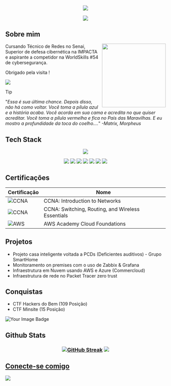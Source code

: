 <h3 align="center">
 <img src="https://capsule-render.vercel.app/api?type=transparent&height=150&color=gradient&text=Raul%20Cambiatti%20&section=header&reversal=false&fontColor=4B0082&animation=fadeIn&descAlignY=50&textBg=false&fontAlign=50&fontAlignY=50&descAlign=50">
</h3>

<p align="center">
 <img src="https://readme-typing-svg.herokuapp.com?font=JetBrains+Mono+&duration=1000&pause=700&color=4B0082&center=true&vCenter=true&width=435&lines=Ethical+Hacker;Pentester;Threat+Emulation">
</p>

## Sobre mim

<p>
<img align="right" height="200" src="https://github.com/user-attachments/assets/4843798e-e0f8-4d99-91ea-cd70e7a5bf8c">
</p>

Cursando Técnico de Redes no Senai, Superior de defesa cibernética na IMPACTA e aspirante a competidor na WorldSkills #54 de cybersegurança.

Obrigado pela visita !

![](https://komarev.com/ghpvc/?username=Nvkenin&color=4B0082)


>[!TIP]
>"_Essa é sua última chance. Depois disso, não há como voltar. Você toma a pílula azul e a história acaba. Você acorda em sua cama e acredita no que quiser acreditar. Você toma a pílula vermelha e fica no País das Maravilhas. E eu mostro a profundidade da toca do coelho...._"
><cite>-Matrix, Morpheus </cite> 


## Tech Stack




<p align="center">
 <img src="https://skillicons.dev/icons?i=kali,linux,git,github,grafana,windows,md,nginx,obsidian,powershell,debian">
</p>

<p align="center">
 <img src="https://img.shields.io/badge/Tor-7D4698?logo=Tor-Browser&logoColor=white">
 <img src="https://img.shields.io/badge/AWS-%23FF9900.svg?logo=amazon-web-services&logoColor=white">
 <img src="https://custom-icon-badges.demolab.com/badge/Microsoft%20Azure-0089D6?logo=msazure&logoColor=white">
 <img src="https://img.shields.io/badge/Debian-A81D33?logo=debian&logoColor=fff">
 <img src="https://img.shields.io/badge/Kali%20Linux-557C94?logo=kalilinux&logoColor=fff">
 <img src="https://img.shields.io/badge/Linux-FCC624?logo=linux&logoColor=black">
 <img src="https://custom-icon-badges.demolab.com/badge/Windows-0078D6?logo=windows11&logoColor=white">
</p>


## Certificações

| Certificação | Nome |
| --- | --- |
| ![CCNA](https://img.shields.io/badge/_-CCNA_Introduction_to_Networks-t?style=flat&logo=cisco&color=gray&link=https%3A%2F%2Fwww.credly.com%2Fbadges%2F8e9fe074-d594-4e63-89fc-352419473837%2Fpublic_url) | CCNA: Introduction to Networks |
| ![CCNA](https://img.shields.io/badge/_-CCNA%3A_Switching%2C_Routing%2C_and_Wireless_Essentials-t?style=flat&logo=cisco&color=gray&link=https%3A%2F%2Fwww.credly.com%2Fbadges%2F0d12358c-cfdb-490c-a354-e51aafacbe6a%2Fpublic_url) | CCNA: Switching, Routing, and Wireless Essentials |
| ![AWS](https://img.shields.io/badge/_-AWS_Academy_Cloud_Foundations-t?logo=amazonwebservices&labelColor=%23FFA500&color=gray) | AWS Academy Cloud Foundations |


## Projetos

- Projeto casa inteligente voltada a PCDs (Deficientes auditivos) - Grupo SmartHome
- Monitoramento on premises com o uso de Zabbix & Grafana
- Infraestrutura em Nuvem usando AWS e Azure (Commercloud)
- Infraestrutura de rede no Packet Tracer zero trust
 

## Conquistas

- CTF Hackers do Bem (109 Posição)
- CTF Minsite (15 Posição)

<p align="left">
 <img src="https://tryhackme-badges.s3.amazonaws.com/Nukenin.png" alt="Your Image Badge"/>
</p>


## Github Stats


<h3 align="center">
 <a href="https://git.io/streak-stats"><img src="https://github-readme-streak-stats.herokuapp.com?user=Nvkenin&theme=shadow-purple&short_numbers=true&date_format=n%2Fj%5B%2FY%5D" alt="GitHub Streak" /></a>
 <a href ="https://github.com/Nvkenin">
   <img src="https://github-readme-stats.vercel.app/api?username=Nvkenin&show_icons=true&theme=midnight-purple">
</h3>


## Conecte-se comigo 

<a href="https://www.linkedin.com/in/raulcambiatti/"> <img src="https://custom-icon-badges.demolab.com/badge/LinkedIn-0A66C2?logo=linkedin-white&logoColor=fff"></a>
